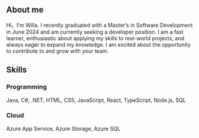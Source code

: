 ## About me

Hi，I‘m Willa.
I recently graduated with a Master’s in Software Development in June 2024 and am currently seeking a developer position. I am a fast learner, enthusiastic about applying my skills to real-world projects, and always eager to expand my knowledge. I am excited about the opportunity to contribute to and grow with your team.

## Skills

### Programming
Java, C#, .NET, HTML, CSS, JavaScript, React, TypeScript, Node.js, SQL

### Cloud
Azure App Service, Azure Storage, Azure SQL

